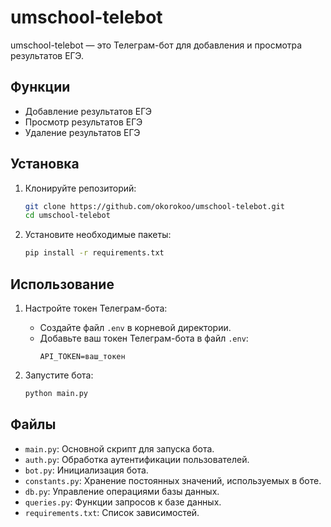 # umschool-telebot

umschool-telebot — это Телеграм-бот для добавления и просмотра результатов ЕГЭ.

## Функции

- Добавление результатов ЕГЭ
- Просмотр результатов ЕГЭ
- Удаление результатов ЕГЭ

## Установка

1. Клонируйте репозиторий:
   ```bash
   git clone https://github.com/okorokoo/umschool-telebot.git
   cd umschool-telebot
   ```

2. Установите необходимые пакеты:
   ```bash
   pip install -r requirements.txt
   ```

## Использование

1. Настройте токен Телеграм-бота:
   - Создайте файл `.env` в корневой директории.
   - Добавьте ваш токен Телеграм-бота в файл `.env`:
     ```plaintext
     API_TOKEN=ваш_токен
     ```

2. Запустите бота:
   ```bash
   python main.py
   ```

## Файлы

- `main.py`: Основной скрипт для запуска бота.
- `auth.py`: Обработка аутентификации пользователей.
- `bot.py`: Инициализация бота.
- `constants.py`: Хранение постоянных значений, используемых в боте.
- `db.py`: Управление операциями базы данных.
- `queries.py`: Функции запросов к базе данных.
- `requirements.txt`: Список зависимостей.